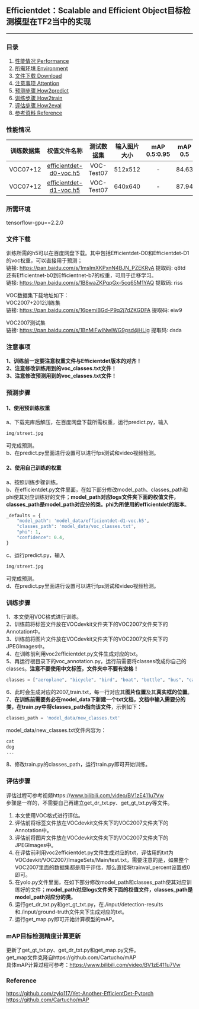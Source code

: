 ## Efficientdet：Scalable and Efficient Object目标检测模型在TF2当中的实现
---


### 目录
1. [性能情况 Performance](#性能情况)
2. [所需环境 Environment](#所需环境)
3. [文件下载 Download](#文件下载)
4. [注意事项 Attention](#注意事项)
5. [预测步骤 How2predict](#预测步骤)
6. [训练步骤 How2train](#训练步骤)
7. [评估步骤 How2eval](#评估步骤)
8. [参考资料 Reference](#Reference)

### 性能情况
| 训练数据集 | 权值文件名称 | 测试数据集 | 输入图片大小 | mAP 0.5:0.95 | mAP 0.5 |
| :-----: | :-----: | :------: | :------: | :------: | :-----: |
| VOC07+12 | [efficientdet-d0-voc.h5](https://github.com/bubbliiiing/efficientdet-tf2/releases/download/v1.0/efficientdet-d0-voc.h5) | VOC-Test07 | 512x512| - | 84.63
| VOC07+12 | [efficientdet-d1-voc.h5](https://github.com/bubbliiiing/efficientdet-tf2/releases/download/v1.0/efficientdet-d1-voc.h5) | VOC-Test07 | 640x640| - | 87.94

### 所需环境
tensorflow-gpu==2.2.0

### 文件下载
训练所需的h5可以在百度网盘下载。其中包括Efficientdet-D0和Efficientdet-D1的voc权重，可以直接用于预测；   
链接: https://pan.baidu.com/s/1msImXKPxnN4BJN_PZEKRyA 提取码: q8td  
还有Efficientnet-b0到Efficientnet-b7的权重，可用于迁移学习。   
链接: https://pan.baidu.com/s/1B8waZKPqpGx-5cq65M1YAQ 提取码: riss  

VOC数据集下载地址如下：  
VOC2007+2012训练集    
链接: https://pan.baidu.com/s/16pemiBGd-P9q2j7dZKGDFA 提取码: eiw9    

VOC2007测试集   
链接: https://pan.baidu.com/s/1BnMiFwlNwIWG9gsd4jHLig 提取码: dsda   

### 注意事项
**1、训练前一定要注意权重文件与Efficientdet版本的对齐！**  
**2、注意修改训练用到的voc_classes.txt文件！**  
**3、注意修改预测用到的voc_classes.txt文件！**  

### 预测步骤
#### 1、使用预训练权重
a、下载完库后解压，在百度网盘下载所需权重，运行predict.py，输入  
```python
img/street.jpg
```
可完成预测。  
b、在predict.py里面进行设置可以进行fps测试和video视频检测。
#### 2、使用自己训练的权重
a、按照训练步骤训练。  
b、在efficientdet.py文件里面，在如下部分修改model_path、classes_path和phi使其对应训练好的文件；**model_path对应logs文件夹下面的权值文件，classes_path是model_path对应分的类。phi为所使用的efficientdet的版本**。 
```python
_defaults = {
    "model_path": 'model_data/efficientdet-d1-voc.h5',
    "classes_path": 'model_data/voc_classes.txt',
    "phi": 1,
    "confidence": 0.4,
}
```
c、运行predict.py，输入  
```python
img/street.jpg
```
可完成预测。  
d、在predict.py里面进行设置可以进行fps测试和video视频检测。

### 训练步骤
1、本文使用VOC格式进行训练。  
2、训练前将标签文件放在VOCdevkit文件夹下的VOC2007文件夹下的Annotation中。  
3、训练前将图片文件放在VOCdevkit文件夹下的VOC2007文件夹下的JPEGImages中。  
4、在训练前利用voc2efficientdet.py文件生成对应的txt。  
5、再运行根目录下的voc_annotation.py，运行前需要将classes改成你自己的classes。**注意不要使用中文标签，文件夹中不要有空格！**   
```python
classes = ["aeroplane", "bicycle", "bird", "boat", "bottle", "bus", "car", "cat", "chair", "cow", "diningtable", "dog", "horse", "motorbike", "person", "pottedplant", "sheep", "sofa", "train", "tvmonitor"]
```
6、此时会生成对应的2007_train.txt，每一行对应其**图片位置**及其**真实框的位置**。  
7、**在训练前需要务必在model_data下新建一个txt文档，文档中输入需要分的类，在train.py中将classes_path指向该文件**，示例如下：   
```python
classes_path = 'model_data/new_classes.txt'    
```
model_data/new_classes.txt文件内容为：   
```python
cat
dog
...
```
8、修改train.py的classes_path，运行train.py即可开始训练。

### 评估步骤
评估过程可参考视频https://www.bilibili.com/video/BV1zE411u7Vw  
步骤是一样的，不需要自己再建立get_dr_txt.py、get_gt_txt.py等文件。  
1. 本文使用VOC格式进行评估。  
2. 评估前将标签文件放在VOCdevkit文件夹下的VOC2007文件夹下的Annotation中。  
3. 评估前将图片文件放在VOCdevkit文件夹下的VOC2007文件夹下的JPEGImages中。  
4. 在评估前利用voc2efficientdet.py文件生成对应的txt，评估用的txt为VOCdevkit/VOC2007/ImageSets/Main/test.txt，需要注意的是，如果整个VOC2007里面的数据集都是用于评估，那么直接将trainval_percent设置成0即可。  
5. 在yolo.py文件里面，在如下部分修改model_path和classes_path使其对应训练好的文件；**model_path对应logs文件夹下面的权值文件，classes_path是model_path对应分的类**。  
6. 运行get_dr_txt.py和get_gt_txt.py，在./input/detection-results和./input/ground-truth文件夹下生成对应的txt。  
7. 运行get_map.py即可开始计算模型的mAP。

### mAP目标检测精度计算更新
更新了get_gt_txt.py、get_dr_txt.py和get_map.py文件。  
get_map文件克隆自https://github.com/Cartucho/mAP  
具体mAP计算过程可参考：https://www.bilibili.com/video/BV1zE411u7Vw

### Reference
https://github.com/zylo117/Yet-Another-EfficientDet-Pytorch   
https://github.com/Cartucho/mAP
